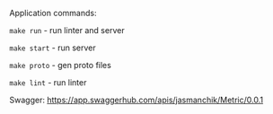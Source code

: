 Application commands:

`make run` - run linter and server

`make start` - run server

`make proto` - gen proto files

`make lint` - run linter

Swagger: https://app.swaggerhub.com/apis/jasmanchik/Metric/0.0.1